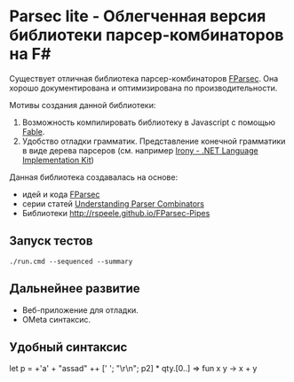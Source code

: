 # Parsec lite - Облегченная версия библиотеки парсер-комбинаторов на F#

Существует отличная библиотека парсер-комбинаторов [FParsec](http://www.quanttec.com/fparsec/). Она хорошо документирована и оптимизирована по производительности. 

Мотивы создания данной библиотеки:

1. Возможность компилировать библиотеку в Javascript с помощью [Fable](http://fable.io/). 
2. Удобство отладки грамматик. Представление конечной грамматики в виде дерева парсеров (см. например [Irony - .NET Language Implementation Kit](https://irony.codeplex.com/))

Данная библиотека создавалась на основе:

- идей и кода [FParsec](http://www.quanttec.com/fparsec/)
- серии статей [Understanding Parser Combinators](https://fsharpforfunandprofit.com/series/understanding-parser-combinators.html)
- Библиотеки http://rspeele.github.io/FParsec-Pipes

## Запуск тестов

`./run.cmd --sequenced --summary`


## Дальнейнее развитие

- Веб-приложение для отладки.
- OMeta синтаксис. 


## Удобный синтаксис

let p = +'a' + "assad" ++ [' '; "\r\n"; p2] * qty.[0..] => fun x y -> x + y